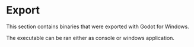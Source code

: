 # Export

This section contains binaries that were exported with Godot for Windows.

The executable can be ran either as console or windows application.